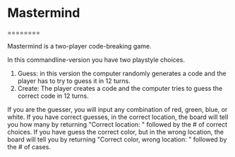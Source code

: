 **Mastermind**
========

========

Mastermind is a two-player code-breaking game.

In this commandline-version you have two playstyle choices.
1. Guess: in this version the computer randomly generates a code and the player has to try to guess it in 12 turns.
2. Create: The player creates a code and the computer tries to guess the correct code in 12 turns.

If you are the guesser, you will input any combination of red, green, blue, or white.
If you have correct guesses, in the correct location, the board will tell you how many by returning "Correct location: " followed by the # of correct choices.
If you have guess the correct color, but in the wrong location, the board will tell you by returning "Correct color, wrong location: " followed by the # of cases.